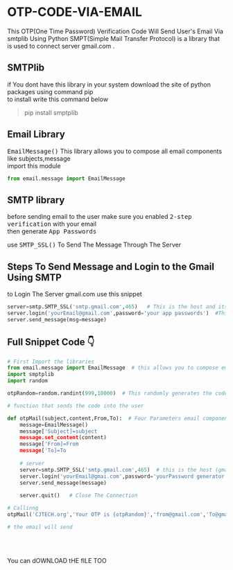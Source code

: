 # OTP-CODE-VIA-EMAIL
This OTP(One Time Password) Verification Code Will Send User's Email Via smtplib Using Python SMPT(Simple Mail Transfer Protocol) is a library that is used to connect server gmail.com .

## SMTPlib
if You dont have this library in your system download the site of python packages using command pip <br>
to install write this command below <br>
> pip install smptplib

## Email Library 
<kbd>EmailMessage()</kbd> This library allows you to compose all email components like subjects,message<br>
import this module<br>

```python
from email.message import EmailMessage

```

## SMTP library
before sending email to the user make sure you enabled <kbd>2-step verification</kbd> with your email<br>
then generate <kbd> App Passwords</kbd><br>

use <kbd>SMTP_SSL()</kbd> To Send The Message Through The Server<br>

## Steps To Send Message and Login to the Gmail Using SMTP

to Login The Server gmail.com use this snippet
```python
server=smtp.SMTP_SSL('smtp.gmail.com',465)   # This is the host and its port
server.login('yourEmail@gmail.com',password='your app passwords')  #This Password is App passoword first verify the 2-step verification
server.send_message(msg=message)
```

## Full Snippet Code 👇

```python
# First Import the libraries
from email.message import EmailMessage  # this allows you to compose email components
import smptplib
import random

otpRandom=random.randint(999,10000)  # This randomly generates the code with four degits

# function that sends the code into the user

def otpMail(subject,content,From,To):  # Four Parameters email components
    message=EmailMessage() 
    message['Subject]=subject
    message.set_content(content)
    message['From]=From
    message['To]=To
    
    # server 
    server=smtp.SMTP_SSL('smtp.gmail.com',465)  # this is the host (gmail) and its port
    server.login('yourEmail@gmai.com',password='yourPassword generator')
    server.send_message(message)
    
    server.quit()   # Close The Connection

# Callinng
otpMail('CJTECH.org','Your OTP is {otpRandom}','from@gmail.com','To@gmail.com')

# the email will send
    
   

```

<br>
You can dOWNLOAD tHE fILE TOO
